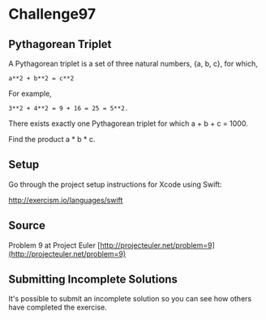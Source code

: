 # Challenge97

## Pythagorean Triplet

A Pythagorean triplet is a set of three natural numbers, {a, b, c}, for
which,

```text
a**2 + b**2 = c**2
```

For example,

```text
3**2 + 4**2 = 9 + 16 = 25 = 5**2.
```

There exists exactly one Pythagorean triplet for which a + b + c = 1000.

Find the product a * b * c.

## Setup

Go through the project setup instructions for Xcode using Swift:

http://exercism.io/languages/swift


## Source

Problem 9 at Project Euler [http://projecteuler.net/problem=9](http://projecteuler.net/problem=9)

## Submitting Incomplete Solutions
It's possible to submit an incomplete solution so you can see how others have completed the exercise.
